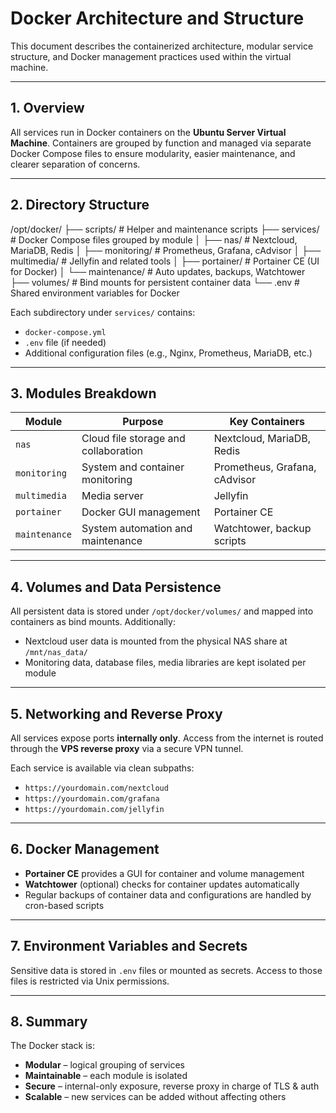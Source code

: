 # Docker Architecture and Structure

This document describes the containerized architecture, modular service structure, and Docker management practices used within the virtual machine.

---

## 1. Overview

All services run in Docker containers on the **Ubuntu Server Virtual Machine**. Containers are grouped by function and managed via separate Docker Compose files to ensure modularity, easier maintenance, and clearer separation of concerns.

---

## 2. Directory Structure

/opt/docker/
├── scripts/              # Helper and maintenance scripts
├── services/             # Docker Compose files grouped by module
│   ├── nas/              # Nextcloud, MariaDB, Redis
│   ├── monitoring/       # Prometheus, Grafana, cAdvisor
│   ├── multimedia/       # Jellyfin and related tools
│   ├── portainer/        # Portainer CE (UI for Docker)
│   └── maintenance/      # Auto updates, backups, Watchtower
├── volumes/              # Bind mounts for persistent container data
└── .env                  # Shared environment variables for Docker


Each subdirectory under `services/` contains:
- `docker-compose.yml`
- `.env` file (if needed)
- Additional configuration files (e.g., Nginx, Prometheus, MariaDB, etc.)

---

## 3. Modules Breakdown

| Module         | Purpose                                | Key Containers                         |
|----------------|-----------------------------------------|-----------------------------------------|
| `nas`          | Cloud file storage and collaboration    | Nextcloud, MariaDB, Redis               |
| `monitoring`   | System and container monitoring         | Prometheus, Grafana, cAdvisor           |
| `multimedia`   | Media server                            | Jellyfin                                |
| `portainer`    | Docker GUI management                   | Portainer CE                            |
| `maintenance`  | System automation and maintenance       | Watchtower, backup scripts              |

---

## 4. Volumes and Data Persistence

All persistent data is stored under `/opt/docker/volumes/` and mapped into containers as bind mounts. Additionally:

- Nextcloud user data is mounted from the physical NAS share at `/mnt/nas_data/`
- Monitoring data, database files, media libraries are kept isolated per module

---

## 5. Networking and Reverse Proxy

All services expose ports **internally only**. Access from the internet is routed through the **VPS reverse proxy** via a secure VPN tunnel.

Each service is available via clean subpaths:

- `https://yourdomain.com/nextcloud`
- `https://yourdomain.com/grafana`
- `https://yourdomain.com/jellyfin`

---

## 6. Docker Management

- **Portainer CE** provides a GUI for container and volume management  
- **Watchtower** (optional) checks for container updates automatically  
- Regular backups of container data and configurations are handled by cron-based scripts

---

## 7. Environment Variables and Secrets

Sensitive data is stored in `.env` files or mounted as secrets. Access to those files is restricted via Unix permissions.

---

## 8. Summary

The Docker stack is:
- **Modular** – logical grouping of services
- **Maintainable** – each module is isolated
- **Secure** – internal-only exposure, reverse proxy in charge of TLS & auth
- **Scalable** – new services can be added without affecting others
